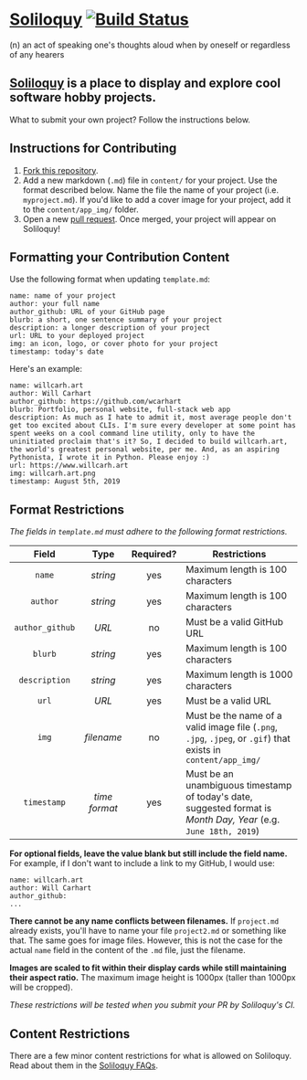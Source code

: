 # [Soliloquy](https://www.soliloquy.dev) [![Build Status](https://travis-ci.org/wcarhart/Soliloquy.svg?branch=master)](https://travis-ci.org/wcarhart/Soliloquy)
(n) an act of speaking one's thoughts aloud when by oneself or regardless of any hearers

## [Soliloquy](https://www.soliloquy.dev) is a place to display and explore cool software hobby projects.
What to submit your own project? Follow the instructions below.

## Instructions for Contributing
1. [Fork this repository](https://help.github.com/en/articles/fork-a-repo).
2. Add a new markdown (`.md`) file in `content/` for your project. Use the format described below. Name the file the name of your project (i.e. `myproject.md`). If you'd like to add a cover image for your project, add it to the `content/app_img/` folder. 
3. Open a new [pull request](https://help.github.com/en/articles/creating-a-pull-request). Once merged, your project will appear on Soliloquy!

## Formatting your Contribution Content
Use the following format when updating `template.md`:
```
name: name of your project
author: your full name
author_github: URL of your GitHub page
blurb: a short, one sentence summary of your project
description: a longer description of your project
url: URL to your deployed project
img: an icon, logo, or cover photo for your project
timestamp: today's date
```
Here's an example:
```
name: willcarh.art
author: Will Carhart
author_github: https://github.com/wcarhart
blurb: Portfolio, personal website, full-stack web app
description: As much as I hate to admit it, most average people don't get too excited about CLIs. I'm sure every developer at some point has spent weeks on a cool command line utility, only to have the uninitiated proclaim that's it? So, I decided to build willcarh.art, the world's greatest personal website, per me. And, as an aspiring Pythonista, I wrote it in Python. Please enjoy :)
url: https://www.willcarh.art
img: willcarh.art.png
timestamp: August 5th, 2019
```

## Format Restrictions
*The fields in `template.md` must adhere to the following format restrictions.*

| Field | Type | Required? | Restrictions |
|:-----:|:----:|:---------:| ------------ |
| `name` | *string* | yes | Maximum length is 100 characters |
| `author` | *string* | yes | Maximum length is 100 characters |
| `author_github` | *URL* | no | Must be a valid GitHub URL |
| `blurb` | *string* | yes | Maximum length is 100 characters |
| `description` | *string* | yes | Maximum length is 1000 characters |
| `url` | *URL* | yes | Must be a valid URL |
| `img` | *filename* | no | Must be the name of a valid image file (`.png`, `.jpg`, `.jpeg`, or `.gif`) that exists in `content/app_img/` |
| `timestamp` | *time format* | yes | Must be an unambiguous timestamp of today's date, suggested format is *Month Day, Year* (e.g. `June 18th, 2019`) |

**For optional fields, leave the value blank but still include the field name.** For example, if I don't want to include a link to my GitHub, I would use:
```
name: willcarh.art
author: Will Carhart
author_github:
...
```

**There cannot be any name conflicts between filenames.** If `project.md` already exists, you'll have to name your file `project2.md` or something like that. The same goes for image files. However, this is not the case for the actual `name` field in the content of the `.md` file, just the filename.

**Images are scaled to fit within their display cards while still maintaining their aspect ratio.** The maximum image height is 1000px (taller than 1000px will be cropped).

*These restrictions will be tested when you submit your PR by Soliloquy's CI.*

## Content Restrictions
There are a few minor content restrictions for what is allowed on Soliloquy. Read about them in the [Soliloquy FAQs](https://www.soliloquy.dev/about).
